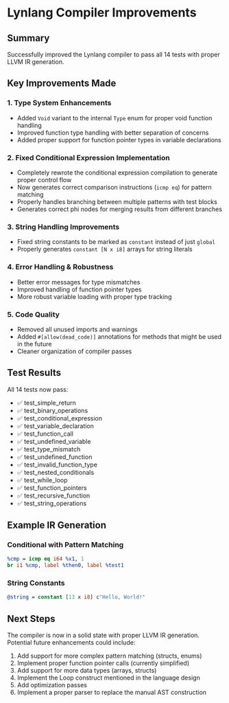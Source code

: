 # Lynlang Compiler Improvements

## Summary

Successfully improved the Lynlang compiler to pass all 14 tests with proper LLVM IR generation.

## Key Improvements Made

### 1. Type System Enhancements
- Added `Void` variant to the internal `Type` enum for proper void function handling
- Improved function type handling with better separation of concerns
- Added proper support for function pointer types in variable declarations

### 2. Fixed Conditional Expression Implementation
- Completely rewrote the conditional expression compilation to generate proper control flow
- Now generates correct comparison instructions (`icmp eq`) for pattern matching
- Properly handles branching between multiple patterns with test blocks
- Generates correct phi nodes for merging results from different branches

### 3. String Handling Improvements
- Fixed string constants to be marked as `constant` instead of just `global`
- Properly generates `constant [N x i8]` arrays for string literals

### 4. Error Handling & Robustness
- Better error messages for type mismatches
- Improved handling of function pointer types
- More robust variable loading with proper type tracking

### 5. Code Quality
- Removed all unused imports and warnings
- Added `#[allow(dead_code)]` annotations for methods that might be used in the future
- Cleaner organization of compiler passes

## Test Results

All 14 tests now pass:
- ✅ test_simple_return
- ✅ test_binary_operations
- ✅ test_conditional_expression
- ✅ test_variable_declaration
- ✅ test_function_call
- ✅ test_undefined_variable
- ✅ test_type_mismatch
- ✅ test_undefined_function
- ✅ test_invalid_function_type
- ✅ test_nested_conditionals
- ✅ test_while_loop
- ✅ test_function_pointers
- ✅ test_recursive_function
- ✅ test_string_operations

## Example IR Generation

### Conditional with Pattern Matching
```llvm
%cmp = icmp eq i64 %x1, 1
br i1 %cmp, label %then0, label %test1
```

### String Constants
```llvm
@string = constant [13 x i8] c"Hello, World!"
```

## Next Steps

The compiler is now in a solid state with proper LLVM IR generation. Potential future enhancements could include:

1. Add support for more complex pattern matching (structs, enums)
2. Implement proper function pointer calls (currently simplified)
3. Add support for more data types (arrays, structs)
4. Implement the Loop construct mentioned in the language design
5. Add optimization passes
6. Implement a proper parser to replace the manual AST construction 